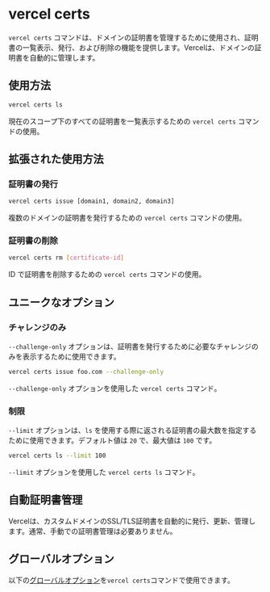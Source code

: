 # vercel certs

`vercel certs` コマンドは、ドメインの証明書を管理するために使用され、証明書の一覧表示、発行、および削除の機能を提供します。Vercelは、ドメインの証明書を自動的に管理します。

## 使用方法

```bash
vercel certs ls
```

現在のスコープ下のすべての証明書を一覧表示するための `vercel certs` コマンドの使用。

## 拡張された使用方法

### 証明書の発行

```bash
vercel certs issue [domain1, domain2, domain3]
```

複数のドメインの証明書を発行するための `vercel certs` コマンドの使用。

### 証明書の削除

```bash
vercel certs rm [certificate-id]
```

ID で証明書を削除するための `vercel certs` コマンドの使用。

## ユニークなオプション

### チャレンジのみ

`--challenge-only` オプションは、証明書を発行するために必要なチャレンジのみを表示するために使用できます。

```bash
vercel certs issue foo.com --challenge-only
```

`--challenge-only` オプションを使用した `vercel certs` コマンド。

### 制限

`--limit` オプションは、`ls` を使用する際に返される証明書の最大数を指定するために使用できます。デフォルト値は `20` で、最大値は `100` です。

```bash
vercel certs ls --limit 100
```

`--limit` オプションを使用した `vercel certs ls` コマンド。

## 自動証明書管理

Vercelは、カスタムドメインのSSL/TLS証明書を自動的に発行、更新、管理します。通常、手動での証明書管理は必要ありません。

## グローバルオプション

以下の[グローバルオプション](/docs/cli/global-options)を`vercel certs`コマンドで使用できます。
